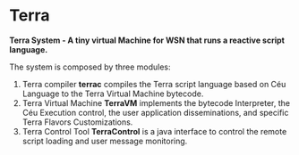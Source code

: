 Terra
=====

__Terra System - A tiny virtual Machine for WSN that runs a reactive script language.__

The system is composed by three modules:

1. Terra compiler __terrac__ compiles the Terra script language based on Céu Language to the Terra Virtual Machine bytecode.
2. Terra Virtual Machine __TerraVM__ implements the bytecode Interpreter, the Céu Execution control, the user application disseminations, and specific Terra Flavors Customizations.
3. Terra Control Tool __TerraControl__ is a java interface to control the remote script loading and user message monitoring.

